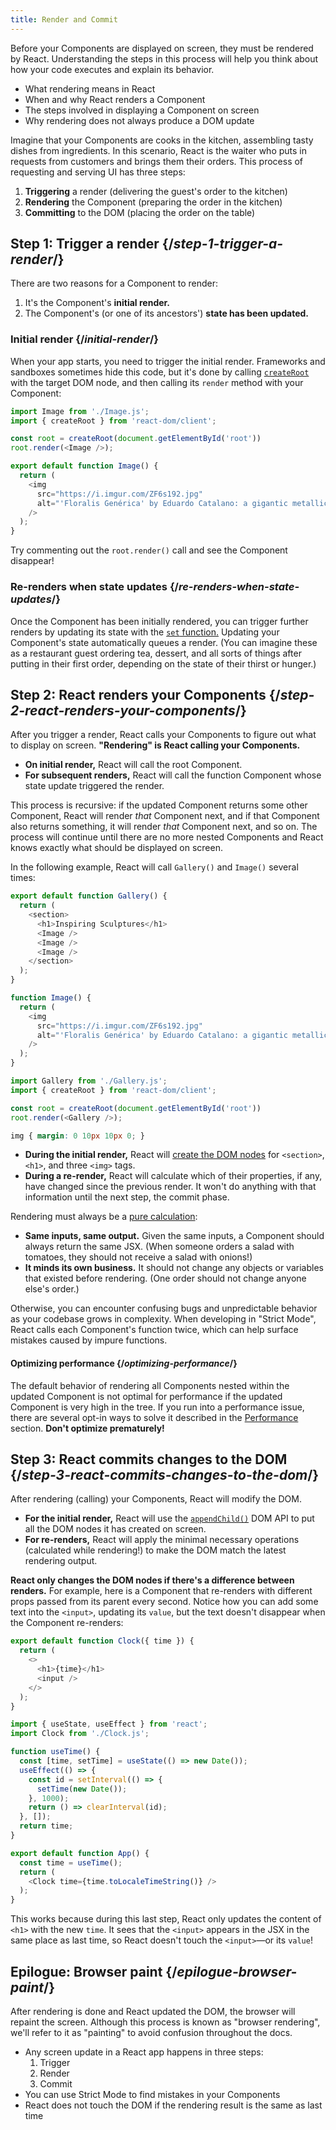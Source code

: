 ```yaml
---
title: Render and Commit
---
```


<Intro>

Before your Components are displayed on screen, they must be rendered by React. Understanding the steps in this process will help you think about how your code executes and explain its behavior.

</Intro>

<YouWillLearn>

* What rendering means in React
* When and why React renders a Component
* The steps involved in displaying a Component on screen
* Why rendering does not always produce a DOM update

</YouWillLearn>

Imagine that your Components are cooks in the kitchen, assembling tasty dishes from ingredients. In this scenario, React is the waiter who puts in requests from customers and brings them their orders. This process of requesting and serving UI has three steps:

1. **Triggering** a render (delivering the guest's order to the kitchen)
2. **Rendering** the Component (preparing the order in the kitchen)
3. **Committing** to the DOM (placing the order on the table)

<IllustrationBlock sequential>
  <Illustration caption="Trigger" alt="React as a server in a restaurant, fetching orders from the users and delivering them to the Component Kitchen." src="/images/docs/illustrations/i_render-and-commit1.png" />
  <Illustration caption="Render" alt="The Card Chef gives React a fresh Card Component." src="/images/docs/illustrations/i_render-and-commit2.png" />
  <Illustration caption="Commit" alt="React delivers the Card to the user at their table." src="/images/docs/illustrations/i_render-and-commit3.png" />
</IllustrationBlock>

## Step 1: Trigger a render {/*step-1-trigger-a-render*/}

There are two reasons for a Component to render:

1. It's the Component's **initial render.**
2. The Component's (or one of its ancestors') **state has been updated.**

### Initial render {/*initial-render*/}

When your app starts, you need to trigger the initial render. Frameworks and sandboxes sometimes hide this code, but it's done by calling [`createRoot`](/reference/react-dom/client/createRoot) with the target DOM node, and then calling its `render` method with your Component:

<Sandpack>

```js src/index.js active
import Image from './Image.js';
import { createRoot } from 'react-dom/client';

const root = createRoot(document.getElementById('root'))
root.render(<Image />);
```

```js src/Image.js
export default function Image() {
  return (
    <img
      src="https://i.imgur.com/ZF6s192.jpg"
      alt="'Floralis Genérica' by Eduardo Catalano: a gigantic metallic flower sculpture with reflective petals"
    />
  );
}
```

</Sandpack>

Try commenting out the `root.render()` call and see the Component disappear!

### Re-renders when state updates {/*re-renders-when-state-updates*/}

Once the Component has been initially rendered, you can trigger further renders by updating its state with the [`set` function.](/reference/react/useState#setstate) Updating your Component's state automatically queues a render. (You can imagine these as a restaurant guest ordering tea, dessert, and all sorts of things after putting in their first order, depending on the state of their thirst or hunger.)

<IllustrationBlock sequential>
  <Illustration caption="State update..." alt="React as a server in a restaurant, serving a Card UI to the user, represented as a patron with a cursor for their head. They patron expresses they want a pink card, not a black one!" src="/images/docs/illustrations/i_rerender1.png" />
  <Illustration caption="...triggers..." alt="React returns to the Component Kitchen and tells the Card Chef they need a pink Card." src="/images/docs/illustrations/i_rerender2.png" />
  <Illustration caption="...render!" alt="The Card Chef gives React the pink Card." src="/images/docs/illustrations/i_rerender3.png" />
</IllustrationBlock>

## Step 2: React renders your Components {/*step-2-react-renders-your-components*/}

After you trigger a render, React calls your Components to figure out what to display on screen. **"Rendering" is React calling your Components.**

* **On initial render,** React will call the root Component.
* **For subsequent renders,** React will call the function Component whose state update triggered the render.

This process is recursive: if the updated Component returns some other Component, React will render _that_ Component next, and if that Component also returns something, it will render _that_ Component next, and so on. The process will continue until there are no more nested Components and React knows exactly what should be displayed on screen.

In the following example, React will call `Gallery()` and  `Image()` several times:

<Sandpack>

```js src/Gallery.js active
export default function Gallery() {
  return (
    <section>
      <h1>Inspiring Sculptures</h1>
      <Image />
      <Image />
      <Image />
    </section>
  );
}

function Image() {
  return (
    <img
      src="https://i.imgur.com/ZF6s192.jpg"
      alt="'Floralis Genérica' by Eduardo Catalano: a gigantic metallic flower sculpture with reflective petals"
    />
  );
}
```

```js src/index.js
import Gallery from './Gallery.js';
import { createRoot } from 'react-dom/client';

const root = createRoot(document.getElementById('root'))
root.render(<Gallery />);
```

```css
img { margin: 0 10px 10px 0; }
```

</Sandpack>

* **During the initial render,** React will [create the DOM nodes](https://developer.mozilla.org/docs/Web/API/Document/createElement) for `<section>`, `<h1>`, and three `<img>` tags. 
* **During a re-render,** React will calculate which of their properties, if any, have changed since the previous render. It won't do anything with that information until the next step, the commit phase.

<Pitfall>

Rendering must always be a [pure calculation](/learn/keeping-components-pure):

* **Same inputs, same output.** Given the same inputs, a Component should always return the same JSX. (When someone orders a salad with tomatoes, they should not receive a salad with onions!)
* **It minds its own business.** It should not change any objects or variables that existed before rendering. (One order should not change anyone else's order.)

Otherwise, you can encounter confusing bugs and unpredictable behavior as your codebase grows in complexity. When developing in "Strict Mode", React calls each Component's function twice, which can help surface mistakes caused by impure functions.

</Pitfall>

<DeepDive>

#### Optimizing performance {/*optimizing-performance*/}

The default behavior of rendering all Components nested within the updated Component is not optimal for performance if the updated Component is very high in the tree. If you run into a performance issue, there are several opt-in ways to solve it described in the [Performance](https://reactjs.org/docs/optimizing-performance.html) section. **Don't optimize prematurely!**

</DeepDive>

## Step 3: React commits changes to the DOM {/*step-3-react-commits-changes-to-the-dom*/}

After rendering (calling) your Components, React will modify the DOM. 

* **For the initial render,** React will use the [`appendChild()`](https://developer.mozilla.org/docs/Web/API/Node/appendChild) DOM API to put all the DOM nodes it has created on screen. 
* **For re-renders,** React will apply the minimal necessary operations (calculated while rendering!) to make the DOM match the latest rendering output.

**React only changes the DOM nodes if there's a difference between renders.** For example, here is a Component that re-renders with different props passed from its parent every second. Notice how you can add some text into the `<input>`, updating its `value`, but the text doesn't disappear when the Component re-renders:

<Sandpack>

```js src/Clock.js active
export default function Clock({ time }) {
  return (
    <>
      <h1>{time}</h1>
      <input />
    </>
  );
}
```

```js src/App.js hidden
import { useState, useEffect } from 'react';
import Clock from './Clock.js';

function useTime() {
  const [time, setTime] = useState(() => new Date());
  useEffect(() => {
    const id = setInterval(() => {
      setTime(new Date());
    }, 1000);
    return () => clearInterval(id);
  }, []);
  return time;
}

export default function App() {
  const time = useTime();
  return (
    <Clock time={time.toLocaleTimeString()} />
  );
}
```

</Sandpack>

This works because during this last step, React only updates the content of `<h1>` with the new `time`. It sees that the `<input>` appears in the JSX in the same place as last time, so React doesn't touch the `<input>`—or its `value`!
## Epilogue: Browser paint {/*epilogue-browser-paint*/}

After rendering is done and React updated the DOM, the browser will repaint the screen. Although this process is known as "browser rendering", we'll refer to it as "painting" to avoid confusion throughout the docs.

<Illustration alt="A browser painting 'still life with card element'." src="/images/docs/illustrations/i_browser-paint.png" />

<Recap>

* Any screen update in a React app happens in three steps:
  1. Trigger
  2. Render
  3. Commit
* You can use Strict Mode to find mistakes in your Components
* React does not touch the DOM if the rendering result is the same as last time

</Recap>

